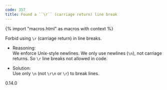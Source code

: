```yaml
---
code: 357
title: Found a ``\r`` (carriage return) line break
---
```


{% import "macros.html" as macros with context %}

Forbid using `\r` (carriage return) in line breaks.

  - Reasoning:  
    We enforce Unix-style newlines. We only use newlines (`\n`), not
    carriage returns. So `\r` line breaks not allowed in code.

  - Solution:  
    Use only `\n` (not `\r\n` or `\r`) to break lines.

<div class="versionadded">

0.14.0

</div>